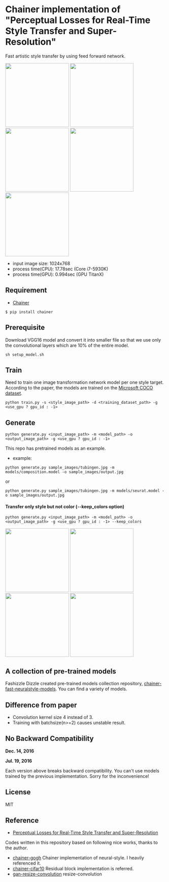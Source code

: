 # Chainer implementation of "Perceptual Losses for Real-Time Style Transfer and Super-Resolution"
Fast artistic style transfer by using feed forward network.

<img src="https://raw.githubusercontent.com/yusuketomoto/chainer-fast-neuralstyle/resize-conv/sample_images/tubingen.jpg" height="200px">

<img src="https://raw.githubusercontent.com/yusuketomoto/chainer-fast-neuralstyle/resize-conv/sample_images/style_1.png" height="200px">
<img src="https://raw.githubusercontent.com/yusuketomoto/chainer-fast-neuralstyle/resize-conv/sample_images/output_1.jpg" height="200px">

<img src="https://raw.githubusercontent.com/yusuketomoto/chainer-fast-neuralstyle/resize-conv/sample_images/style_2.png" height="200px">
<img src="https://raw.githubusercontent.com/yusuketomoto/chainer-fast-neuralstyle/resize-conv/sample_images/output_2.jpg" height="200px">

- input image size: 1024x768
- process time(CPU): 17.78sec (Core i7-5930K)
- process time(GPU): 0.994sec (GPU TitanX)


## Requirement
- [Chainer](https://github.com/pfnet/chainer)
```
$ pip install chainer
```

## Prerequisite
Download VGG16 model and convert it into smaller file so that we use only the convolutional layers which are 10% of the entire model.
```
sh setup_model.sh
```

## Train
Need to train one image transformation network model per one style target.
According to the paper, the models are trained on the [Microsoft COCO dataset](http://mscoco.org/dataset/#download).
```
python train.py -s <style_image_path> -d <training_dataset_path> -g <use_gpu ? gpu_id : -1>
```

## Generate
```
python generate.py <input_image_path> -m <model_path> -o <output_image_path> -g <use_gpu ? gpu_id : -1>
```

This repo has pretrained models as an example.

- example:
```
python generate.py sample_images/tubingen.jpg -m models/composition.model -o sample_images/output.jpg
```
or
```
python generate.py sample_images/tubingen.jpg -m models/seurat.model -o sample_images/output.jpg
```

#### Transfer only style but not color (**--keep_colors option**)
`python generate.py <input_image_path> -m <model_path> -o <output_image_path> -g <use_gpu ? gpu_id : -1> --keep_colors`

<img src="https://raw.githubusercontent.com/yusuketomoto/chainer-fast-neuralstyle/resize-conv/sample_images/output_1.jpg" height="200px">
<img src="https://raw.githubusercontent.com/yusuketomoto/chainer-fast-neuralstyle/resize-conv/sample_images/output_keep_colors_1.jpg" height="200px">

<img src="https://raw.githubusercontent.com/yusuketomoto/chainer-fast-neuralstyle/resize-conv/sample_images/output_2.jpg" height="200px">
<img src="https://raw.githubusercontent.com/yusuketomoto/chainer-fast-neuralstyle/resize-conv/sample_images/output_keep_colors_2.jpg" height="200px">


## A collection of pre-trained models
Fashizzle Dizzle created pre-trained models collection repository, [chainer-fast-neuralstyle-models](https://github.com/gafr/chainer-fast-neuralstyle-models). You can find a variety of models.

## Difference from paper
- Convolution kernel size 4 instead of 3.
- Training with batchsize(n>=2) causes unstable result.

## No Backward Compatibility
**Dec. 14, 2016**

**Jul. 19, 2016**

Each version above breaks backward compatibility. You can't use models trained by the previous implementation. Sorry for the inconvenience!

## License
MIT

## Reference
- [Perceptual Losses for Real-Time Style Transfer and Super-Resolution](http://arxiv.org/abs/1603.08155)

Codes written in this repository based on following nice works, thanks to the author.

- [chainer-gogh](https://github.com/mattya/chainer-gogh.git) Chainer implementation of neural-style. I heavily referenced it.
- [chainer-cifar10](https://github.com/mitmul/chainer-cifar10) Residual block implementation is referred.
- [gan-resize-convolution](https://github.com/hvy/gan-resize-convolution) resize-convolution
